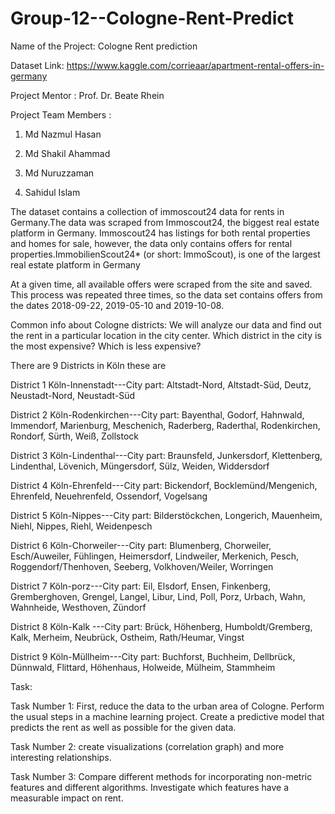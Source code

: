 # Group-12--Cologne-Rent-Predict

Name of the Project: Cologne Rent prediction

Dataset Link: https://www.kaggle.com/corrieaar/apartment-rental-offers-in-germany

Project Mentor : Prof. Dr. Beate Rhein

Project Team Members : 

1. Md Nazmul Hasan

2. Md Shakil Ahammad 

3. Md Nuruzzaman 

4. Sahidul Islam


The dataset contains a collection of immoscout24 data for rents in Germany.The data was scraped from Immoscout24, the biggest real estate platform in Germany. Immoscout24 has listings for both rental properties and homes for sale, however, the data only contains offers for rental properties.ImmobilienScout24* (or short: ImmoScout), is one of the largest real estate platform in Germany

At a given time, all available offers were scraped from the site and saved. This process was repeated three times, so the data set contains offers from the dates 2018-09-22, 2019-05-10 and 2019-10-08.

Common info about Cologne districts: We will analyze our data and find out the rent in a particular location in the city center. Which district in the city is the most expensive? Which is less expensive?

There are 9 Districts in Köln these are 

District 1 Köln-Innenstadt---City part: Altstadt-Nord, Altstadt-Süd, Deutz, Neustadt-Nord, Neustadt-Süd

District 2 Köln-Rodenkirchen---City part: Bayenthal, Godorf, Hahnwald, Immendorf, Marienburg, Meschenich, Raderberg, Raderthal, Rodenkirchen, Rondorf, Sürth, Weiß, Zollstock

District 3 Köln-Lindenthal---City part: Braunsfeld, Junkersdorf, Klettenberg, Lindenthal, Lövenich, Müngersdorf, Sülz, Weiden, Widdersdorf

District 4 Köln-Ehrenfeld---City part: Bickendorf, Bocklemünd/Mengenich, Ehrenfeld, Neuehrenfeld, Ossendorf, Vogelsang

District 5 Köln-Nippes---City part: Bilderstöckchen, Longerich, Mauenheim, Niehl, Nippes, Riehl, Weidenpesch

District 6 Köln-Chorweiler---City part: Blumenberg, Chorweiler, Esch/Auweiler, Fühlingen, Heimersdorf, Lindweiler, Merkenich, Pesch, Roggendorf/Thenhoven, Seeberg, Volkhoven/Weiler, Worringen

District 7 Köln-porz---City part: Eil, Elsdorf, Ensen, Finkenberg, Gremberghoven, Grengel, Langel, Libur, Lind, Poll, Porz, Urbach, Wahn, Wahnheide, Westhoven, Zündorf

District 8 Köln-Kalk ---City part: Brück, Höhenberg, Humboldt/Gremberg, Kalk, Merheim, Neubrück, Ostheim, Rath/Heumar, Vingst

District 9 Köln-Müllheim---City part: Buchforst, Buchheim, Dellbrück, Dünnwald, Flittard, Höhenhaus, Holweide, Mülheim, Stammheim

Task:

Task Number 1: First, reduce the data to the urban area of Cologne. Perform the usual steps in a machine learning project. Create a predictive model that predicts the rent as well as possible for the given data.

Task Number 2: create visualizations (correlation graph) and more  interesting relationships.

Task Number 3: Compare different methods for incorporating non-metric features and different algorithms. Investigate which features have a measurable impact on rent.
